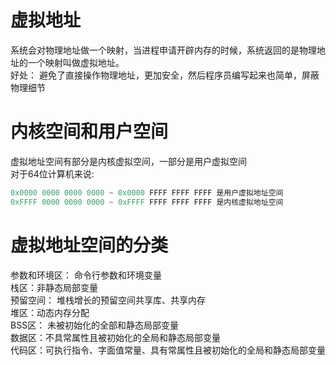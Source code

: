 # 虚拟地址
系统会对物理地址做一个映射，当进程申请开辟内存的时候，系统返回的是物理地址的一个映射叫做虚拟地址。  
好处： 避免了直接操作物理地址，更加安全，然后程序员编写起来也简单，屏蔽物理细节

# 内核空间和用户空间
虚拟地址空间有部分是内核虚拟空间，一部分是用户虚拟空间  
对于64位计算机来说:
```c
0x0000 0000 0000 0000 ~ 0x0000 FFFF FFFF FFFF 是用户虚拟地址空间
0xFFFF 0000 0000 0000 ~ 0xFFFF FFFF FFFF FFFF 是内核虚拟地址空间
```
# 虚拟地址空间的分类
参数和环境区： 命令行参数和环境变量  
栈区：非静态局部变量  
预留空间： 堆栈增长的预留空间共享库、共享内存  
堆区：动态内存分配  
BSS区： 未被初始化的全部和静态局部变量  
数据区：不具常属性且被初始化的全局和静态局部变量  
代码区：可执行指令、字面值常量、具有常属性且被初始化的全局和静态局部变量  
